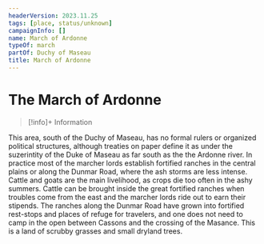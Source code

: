 ```yaml
---
headerVersion: 2023.11.25
tags: [place, status/unknown]
campaignInfo: []
name: March of Ardonne
typeOf: march
partOf: Duchy of Maseau
title: March of Ardonne
---
```

# The March of Ardonne
>[!info]+ Information  
>   
>> 

This area, south of the Duchy of Maseau, has no formal rulers or organized political structures, although treaties on paper define it as under the suzerintity of the Duke of Maseau as far south as the the Ardonne river. In practice most of the marcher lords establish fortified ranches in the central plains or along the Dunmar Road, where the ash storms are less intense. Cattle and goats are the main livelihood, as crops die too often in the ashy summers. Cattle can be brought inside the great fortified ranches when troubles come from the east and the marcher lords ride out to earn their stipends. The ranches along the Dunmar Road have grown into fortified rest-stops and places of refuge for travelers, and one does not need to camp in the open between Cassons and the crossing of the Masance. This is a land of scrubby grasses and small dryland trees.


